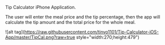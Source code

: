 Tip Calculator iPhone Application.

The user will enter the meal price and the tip percentage, then the app will calculate the tip amount and the total price for the whole meal.

![alt tag](https://raw.githubusercontent.com/tinvo1101/Tip-Calculator-iOS-App/master/TipCal.png?raw=true style="width:270;height:479")
